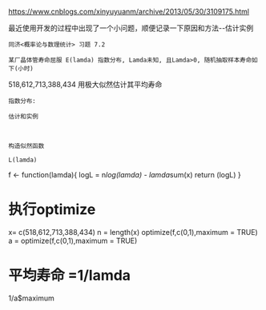 

https://www.cnblogs.com/xinyuyuanm/archive/2013/05/30/3109175.html


最近使用开发的过程中出现了一个小问题，顺便记录一下原因和方法--估计实例

    同济<概率论与数理统计> 习题 7.2

    某厂晶体管寿命屈服 E(lamda) 指数分布, Lamda未知, 且Lamda>0, 随机抽取样本寿命如下(小时)
518,612,713,388,434
用极大似然估计其平均寿命

    

    指数分布:

    估计和实例

    

    构造似然函数

    L(lamda) 

    

f <- function(lamda){
   logL = n*log(lamda) - lamda*sum(x)
   return (logL)
}
# 执行optimize
x= c(518,612,713,388,434)
n = length(x)
optimize(f,c(0,1),maximum = TRUE) 
a = optimize(f,c(0,1),maximum = TRUE)
# 平均寿命 =1/lamda 
1/a$maximum